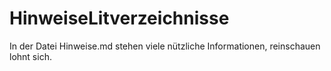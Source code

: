 # HinweiseLitverzeichnisse

In der Datei Hinweise.md stehen viele nützliche Informationen,
reinschauen lohnt sich.
